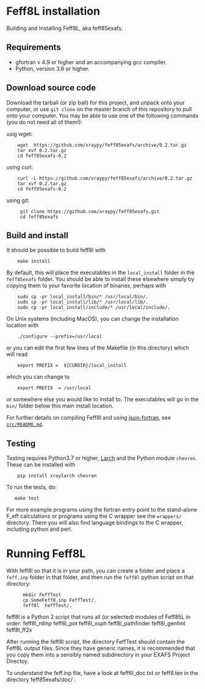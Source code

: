 # Feff8L installation

Building and Installing  Feff8L, aka feff85exafs:

## Requirements

* gfortran v 4.9 or higher and an accompanying gcc compiler.
* Python, version 3.6 or higher.

## Download source code

Download the tarball (or zip ball) for this project, and unpack onto your
computer,  or use `git clone` on the master branch of this repository to
pull onto your computer. You may be able to use one of the following
commands (you do not need all of them!):

usig wget:

```
    wget  https://github.com/xraypy/feff85exafs/archive/0.2.tar.gz
    tar xvf 0.2.tar.gz
    cd feff85exafs-0.2
```

using curl:

```
    curl -L https://github.com/xraypy/feff85exafs/archive/0.2.tar.gz
    tar xvf 0.2.tar.gz
    cd feff85exafs-0.2
```

using git:

```
     git clone https://github.com/xraypy/feff85exafs.git
     cd feff85exafs
```

## Build and install

It should be possible to build feff8l with

```
    make install
```

By default, this will place the executables in the `local_install` folder
in the `feff85exafs` folder.  You should be able to install these elsewhere
simply by copying them to your favorite location of binaries, perhaps with

```
    sudo cp -pr local_install/bin/* /usr/local/bin/.
    sudo cp -pr local_install/lib/* /usr/local/lib/.
    sudo cp -pr local_install/include/* /usr/local/include/.
```


On Unix systems (including MacOS), you can change the installation location with

```
    ./configure --prefix=/usr/local
```

or you can edit the first few lines of the Makefile (in this directory) which will read


```
    export PREFIX =  ${CURDIR}/local_install
```

which you can change to

```
    export PREFIX  = /usr/local
```

or somewhere else you would like to install to.  The executables will go in
the `bin/` folder below this main install location.

For further details on compiling Feff8l and using
[json-fortran](https://github.com/jacobwilliams/json-fortran), see
[`src/README.md`](src/README.md).


## Testing

Testing requires Python3.7 or higher, [Larch](https://github.com/xraypy/xraylarch) and the Python module `chevron`. These can be installed with

```
    pip install xraylarch chevron
```

To run the tests, do:

```
   make test
```


For more example programs using the fortran entry point to the stand-alone
F_eff calculations or programs using the C wrapper see the `wrappers/`
directory.  There you will also find language bindings to the C wrapper,
including python and perl.

# Running Feff8L

With feff8l so that it is in your path, you can create a folder and place a
`feff.inp` folder in that folder, and then run the `feff8l` python script
on that directory:

```
      mkdir FeffTest
      cp SomeFeff8.inp FeffTest/.
      feff8l  FeffTest/.
```

feff8l is a Python 2 script that runs all (or selected) modules of Feff85L in order:
     feff8l_rdinp
     feff8l_pot
     feff8l_xsph
     feff8l_pathfinder
     feff8l_genfmt
     feff8l_ff2x

After running the feff8l script, the directory FeffTest should contain the
Feff8L output files. Since they have generic names, it is recommended that
you copy them into a sensibly named subdirectory in your EXAFS Project
Directoy.

To understand the feff.inp file, have a look at feff6l_doc.txt or feff8.tex in the directory feff85exafs/doc/ .
